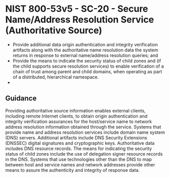 # NIST 800-53v5 - SC-20 - Secure Name/Address Resolution Service (Authoritative Source)
- Provide additional data origin authentication and integrity verification artifacts along with the authoritative name resolution data the system returns in response to external name/address resolution queries; and
- Provide the means to indicate the security status of child zones and (if the child supports secure resolution services) to enable verification of a chain of trust among parent and child domains, when operating as part of a distributed, hierarchical namespace.
- 
## Guidance
Providing authoritative source information enables external clients, including remote Internet clients, to obtain origin authentication and integrity verification assurances for the host/service name to network address resolution information obtained through the service. Systems that provide name and address resolution services include domain name system (DNS) servers. Additional artifacts include DNS Security Extensions (DNSSEC) digital signatures and cryptographic keys. Authoritative data includes DNS resource records. The means for indicating the security status of child zones include the use of delegation signer resource records in the DNS. Systems that use technologies other than the DNS to map between host and service names and network addresses provide other means to assure the authenticity and integrity of response data.